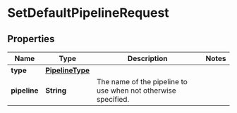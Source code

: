 

# SetDefaultPipelineRequest

## Properties

Name | Type | Description | Notes
------------ | ------------- | ------------- | -------------
**type** | [**PipelineType**](PipelineType.md) |  | 
**pipeline** | **String** | The name of the pipeline to use when not otherwise specified. | 



